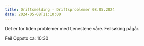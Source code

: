 ```yaml
---
title: Driftsmelding - Driftsproblemer 08.05.2024
date: 2024-05-08T11:10:00
---
```

Det er for tiden problemer med tjenestene våre. Feilsøking pågår.

Feil Oppsto ca: 10:30
